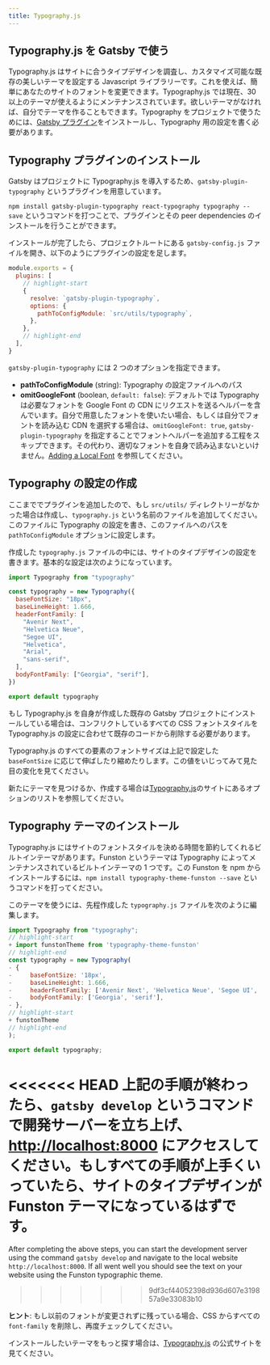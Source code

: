 ```yaml
---
title: Typography.js
---
```


## Typography.js を Gatsby で使う

Typography.js はサイトに合うタイプデザインを調査し、カスタマイズ可能な既存の美しいテーマを設定する Javascript ライブラリーです。これを使えば、簡単にあなたのサイトのフォントを変更できます。Typography.js では現在、30 以上のテーマが使えるようにメンテナンスされています。欲しいテーマがなければ、自分でテーマを作ることもできます。Typography をプロジェクトで使うためには、[Gatsby プラグイン](https://www.gatsbyjs.org/packages/gatsby-plugin-typography/)をインストールし、Typography 用の設定を書く必要があります。

## Typography プラグインのインストール

Gatsby はプロジェクトに Typography.js を導入するため、`gatsby-plugin-typography` というプラグインを用意しています。

`npm install gatsby-plugin-typography react-typography typography --save` というコマンドを打つことで、プラグインとその peer dependencies のインストールを行うことができます。

インストールが完了したら、プロジェクトルートにある `gatsby-config.js` ファイルを開き、以下のようにプラグインの設定を足します。

```js:title=gatsby-config.js
module.exports = {
  plugins: [
    // highlight-start
    {
      resolve: `gatsby-plugin-typography`,
      options: {
        pathToConfigModule: `src/utils/typography`,
      },
    },
    // highlight-end
  ],
}
```

`gatsby-plugin-typography` には 2 つのオプションを指定できます。

- **pathToConfigModule** (string): Typography の設定ファイルへのパス
- **omitGoogleFont** (boolean, `default: false`): デフォルトでは Typography は必要なフォントを Google Font の CDN にリクエストを送るヘルパーを含んでいます。自分で用意したフォントを使いたい場合、もしくは自分でフォントを読み込む CDN を選択する場合は、`omitGoogleFont: true`, `gatsby-plugin-typography` を指定することでフォントヘルパーを追加する工程をスキップできます。その代わり、適切なフォントを自身で読み込まないといけません。[Adding a Local Font](/docs/recipes/styling-css#adding-a-local-font) を参照してください。

## Typography の設定の作成

ここまででプラグインを追加したので、もし `src/utils/` ディレクトリーがなかった場合は作成し、`typography.js` という名前のファイルを追加してください。このファイルに Typography の設定を書き、このファイルへのパスを `pathToConfigModule` オプションに設定します。

作成した `typography.js` ファイルの中には、サイトのタイプデザインの設定を書きます。基本的な設定は次のようになっています。

```js:title=src/utils/typography.js
import Typography from "typography"

const typography = new Typography({
  baseFontSize: "18px",
  baseLineHeight: 1.666,
  headerFontFamily: [
    "Avenir Next",
    "Helvetica Neue",
    "Segoe UI",
    "Helvetica",
    "Arial",
    "sans-serif",
  ],
  bodyFontFamily: ["Georgia", "serif"],
})

export default typography
```

もし Typography.js を自身が作成した既存の Gatsby プロジェクトにインストールしている場合は、コンフリクトしているすべての CSS フォントスタイルを Typography.js の設定に合わせて既存のコードから削除する必要があります。

Typography.js のすべての要素のフォントサイズは上記で設定した `baseFontSize` に応じて伸ばしたり縮めたりします。この値をいじってみて見た目の変化を見てください。

新たにテーマを見つけるか、作成する場合は[Typography.js](https://kyleamathews.github.io/typography.js/)のサイトにあるオプションのリストを参照してください。

## Typography テーマのインストール

Typography.js にはサイトのフォントスタイルを決める時間を節約してくれるビルトインテーマがあります。Funston というテーマは Typography によってメンテナンスされているビルトインテーマの 1 つです。この Funston を npm からインストールするには、`npm install typography-theme-funston --save` というコマンドを打ってください。

このテーマを使うには、先程作成した `typography.js` ファイルを次のように編集します。

```diff:title=src/utils/typography.js
import Typography from "typography";
// highlight-start
+ import funstonTheme from 'typography-theme-funston'
// highlight-end
const typography = new Typography(
- {
-     baseFontSize: '18px',
-     baseLineHeight: 1.666,
-     headerFontFamily: ['Avenir Next', 'Helvetica Neue', 'Segoe UI', 'Helvetica', 'Arial', 'sans-serif'],
-     bodyFontFamily: ['Georgia', 'serif'],
- },
// highlight-start
+ funstonTheme
// highlight-end
);

export default typography;
```

<<<<<<< HEAD
上記の手順が終わったら、`gatsby develop` というコマンドで開発サーバーを立ち上げ、<http://localhost:8000> にアクセスしてください。もしすべての手順が上手くいっていたら、サイトのタイプデザインが Funston テーマになっているはずです。
=======
After completing the above steps, you can start the development server using the command `gatsby develop` and navigate to the local website `http://localhost:8000`. If all went well you should see the text on your website using the Funston typographic theme.
>>>>>>> 9df3cf44052398d936d607e319857a9e33083b10

**ヒント**: もし以前のフォントが変更されずに残っている場合、CSS からすべての `font-family` を削除し、再度チェックしてください。

インストールしたいテーマをもっと探す場合は、[Typography.js](https://kyleamathews.github.io/typography.js/) の公式サイトを見てください。
